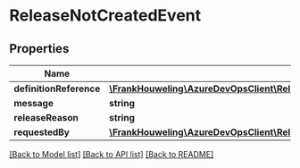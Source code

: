 # ReleaseNotCreatedEvent

## Properties
Name | Type | Description | Notes
------------ | ------------- | ------------- | -------------
**definitionReference** | [**\FrankHouweling\AzureDevOpsClient\Release\Model\ReleaseDefinitionShallowReference**](ReleaseDefinitionShallowReference.md) |  | [optional] 
**message** | **string** |  | [optional] 
**releaseReason** | **string** |  | [optional] 
**requestedBy** | [**\FrankHouweling\AzureDevOpsClient\Release\Model\IdentityRef**](IdentityRef.md) |  | [optional] 

[[Back to Model list]](../README.md#documentation-for-models) [[Back to API list]](../README.md#documentation-for-api-endpoints) [[Back to README]](../README.md)



